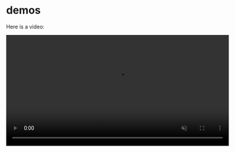 # demos

Here is a video: 

<video width="600" autoplay muted>
  <source src="/assets/test-app.mp4" type="video/mp4" />
</video>
